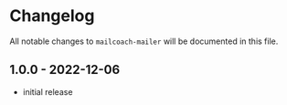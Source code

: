 # Changelog

All notable changes to `mailcoach-mailer` will be documented in this file.

## 1.0.0 - 2022-12-06

- initial release

